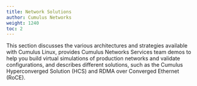 ```yaml
---
title: Network Solutions
author: Cumulus Networks
weight: 1240
toc: 2
---
```

This section discusses the various architectures and strategies available with Cumulus Linux, provides Cumulus Networks Services team demos to help you build virtual simulations of production networks and validate configurations, and describes different solutions, such as the Cumulus Hyperconverged Solution (HCS) and RDMA over Converged Ethernet (RoCE).
